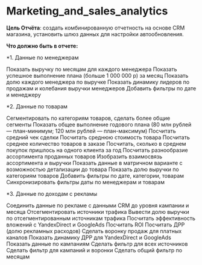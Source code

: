 # Marketing_and_sales_analytics 

**Цель Отчёта**: создать комбинированную отчетность на основе CRM магазина, установить шлюз данных для настройки автообновления. 

**Что должно быть в отчете:** 

*1. Данные по менеджерам

Показать выручку по месяцам для каждого менеджера
Показать успешное выполнение плана (больше 1 000 000 р) за месяц
Показать долю каждого менеджера по выручке
Показать динамику лидеров по продажам и колебания выручки менеджеров
Добавить фильтры по дате и менеджеру

*2. Данные по товарам

Сегментировать по категориям товаров, сделать более общие сегменты
Показать общее выполнение годового плана (80 млн рублей — план-минимум; 120 млн рублей — план-максимум)
Посчитать средний чек сделки
Посчитать среднюю стоимость товара
Посчитать среднее количество товаров в заказе
Посчитать, сколько в среднем покупок пришлось на одного клиента за год
Посчитать разнообразие ассортимента проданных товаров
Изобразить взаимосвязь ассортимента и выручки
Показать данные в матричном варианте с возможностью детализации до товара
Показать долю выручки по категориям товаров
Добавить фильтры по дате, категории, товарам
Синхронизировать фильтры даты по менеджерам и товарам

*3.  Данные по доходам с рекламы

Соединить данные по рекламе с данными CRM до уровня кампании и месяца
Отсегментировать источники трафика
Вывести долю выручки по отсегментированным источникам трафика
Посчитать эффективность вложений с YandexDirect и GoogleAds
Посчитать ROI
Посчитать ДРР (долю рекламных расходов)
Сделать воронку продаж для платных каналов
Показать динамику ДРР для YandexDirect и GoogleAds
Показать данные по кампаниям
Сделать фильтр для всех источников
Сделать фильтр для кампаний и воронки
Сделать общий фильтр по месяцам
